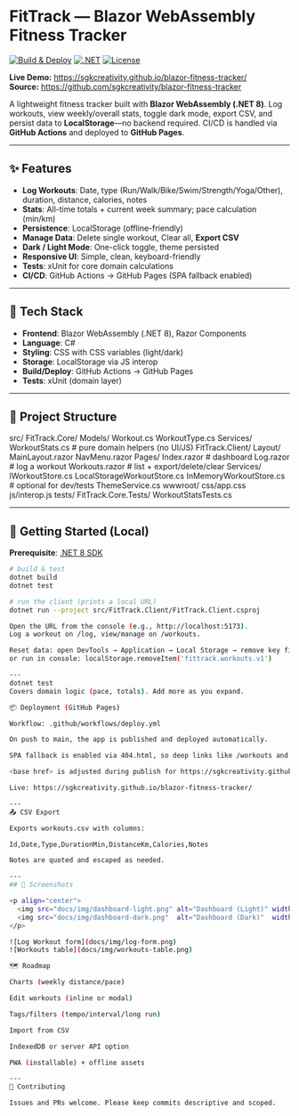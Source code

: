 # FitTrack — Blazor WebAssembly Fitness Tracker

[![Build & Deploy](https://github.com/sgkcreativity/blazor-fitness-tracker/actions/workflows/deploy.yml/badge.svg)](https://github.com/sgkcreativity/blazor-fitness-tracker/actions/workflows/deploy.yml)
[![.NET](https://img.shields.io/badge/.NET-8.0-512BD4)](#)
[![License](https://img.shields.io/badge/license-MIT-informational)](#license)

**Live Demo:** https://sgkcreativity.github.io/blazor-fitness-tracker/  
**Source:** https://github.com/sgkcreativity/blazor-fitness-tracker

A lightweight fitness tracker built with **Blazor WebAssembly (.NET 8)**. Log workouts, view weekly/overall stats, toggle dark mode, export CSV, and persist data to **LocalStorage**—no backend required. CI/CD is handled via **GitHub Actions** and deployed to **GitHub Pages**.

---

## ✨ Features

- **Log Workouts**: Date, type (Run/Walk/Bike/Swim/Strength/Yoga/Other), duration, distance, calories, notes
- **Stats**: All-time totals + current week summary; pace calculation (min/km)
- **Persistence**: LocalStorage (offline-friendly)
- **Manage Data**: Delete single workout, Clear all, **Export CSV**
- **Dark / Light Mode**: One-click toggle, theme persisted
- **Responsive UI**: Simple, clean, keyboard-friendly
- **Tests**: xUnit for core domain calculations
- **CI/CD**: GitHub Actions → GitHub Pages (SPA fallback enabled)

---

## 🧰 Tech Stack

- **Frontend**: Blazor WebAssembly (.NET 8), Razor Components
- **Language**: C#
- **Styling**: CSS with CSS variables (light/dark)
- **Storage**: LocalStorage via JS interop
- **Build/Deploy**: GitHub Actions → GitHub Pages
- **Tests**: xUnit (domain layer)

---

## 📁 Project Structure
src/
FitTrack.Core/
Models/
Workout.cs
WorkoutType.cs
Services/
WorkoutStats.cs # pure domain helpers (no UI/JS)
FitTrack.Client/
Layout/
MainLayout.razor
NavMenu.razor
Pages/
Index.razor # dashboard
Log.razor # log a workout
Workouts.razor # list + export/delete/clear
Services/
IWorkoutStore.cs
LocalStorageWorkoutStore.cs
InMemoryWorkoutStore.cs # optional for dev/tests
ThemeService.cs
wwwroot/
css/app.css
js/interop.js
tests/
FitTrack.Core.Tests/
WorkoutStatsTests.cs

---

## 🚀 Getting Started (Local)

**Prerequisite**: [.NET 8 SDK](https://dotnet.microsoft.com/download)

```bash
# build & test
dotnet build
dotnet test

# run the client (prints a local URL)
dotnet run --project src/FitTrack.Client/FitTrack.Client.csproj

Open the URL from the console (e.g., http://localhost:5173).
Log a workout on /log, view/manage on /workouts.

Reset data: open DevTools → Application → Local Storage → remove key fittrack.workouts.v1
or run in console: localStorage.removeItem('fittrack.workouts.v1')

---
dotnet test
Covers domain logic (pace, totals). Add more as you expand.

📦 Deployment (GitHub Pages)

Workflow: .github/workflows/deploy.yml

On push to main, the app is published and deployed automatically.

SPA fallback is enabled via 404.html, so deep links like /workouts and /log work on refresh.

<base href> is adjusted during publish for https://sgkcreativity.github.io/blazor-fitness-tracker/.

Live: https://sgkcreativity.github.io/blazor-fitness-tracker/

---
📤 CSV Export

Exports workouts.csv with columns:

Id,Date,Type,DurationMin,DistanceKm,Calories,Notes

Notes are quoted and escaped as needed.

---
## 📸 Screenshots

<p align="center">
  <img src="docs/img/dashboard-light.png" alt="Dashboard (Light)" width="45%" />
  <img src="docs/img/dashboard-dark.png"  alt="Dashboard (Dark)"  width="45%" />
</p>

![Log Workout form](docs/img/log-form.png)
![Workouts table](docs/img/workouts-table.png)

🗺️ Roadmap

Charts (weekly distance/pace)

Edit workouts (inline or modal)

Tags/filters (tempo/interval/long run)

Import from CSV

IndexedDB or server API option

PWA (installable) + offline assets

---
🤝 Contributing

Issues and PRs welcome. Please keep commits descriptive and scoped.


